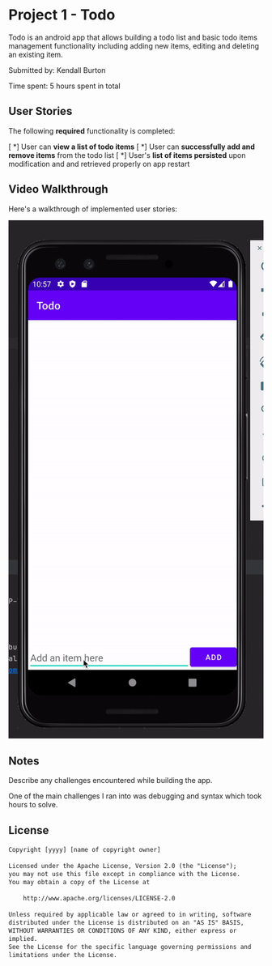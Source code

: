# Project 1 - Todo

Todo is an android app that allows building a todo list and basic todo items management functionality including adding new items, editing and deleting an existing item.

Submitted by: Kendall Burton

Time spent: 5 hours spent in total

## User Stories

The following **required** functionality is completed:

[ *] User can **view a list of todo items**
[ *] User can **successfully add and remove items** from the todo list
[ *] User's **list of items persisted** upon modification and and retrieved properly on app restart

## Video Walkthrough

Here's a walkthrough of implemented user stories:

![](Todo.gif)

## Notes

Describe any challenges encountered while building the app.

One of the main challenges I ran into was debugging and syntax which took hours to solve.

## License

    Copyright [yyyy] [name of copyright owner]

    Licensed under the Apache License, Version 2.0 (the "License");
    you may not use this file except in compliance with the License.
    You may obtain a copy of the License at

        http://www.apache.org/licenses/LICENSE-2.0

    Unless required by applicable law or agreed to in writing, software
    distributed under the License is distributed on an "AS IS" BASIS,
    WITHOUT WARRANTIES OR CONDITIONS OF ANY KIND, either express or implied.
    See the License for the specific language governing permissions and
    limitations under the License.
